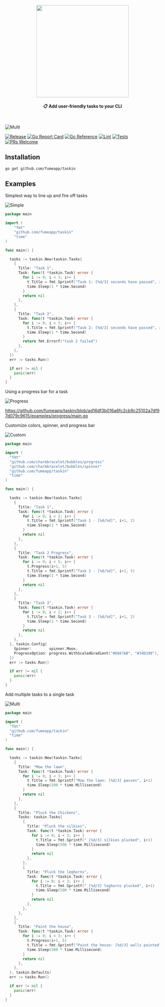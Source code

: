 <h1 align="center">
    <img src="https://github.com/fumeapp/taskin/raw/main/taskin.png" width="300" />
 <br />
</h1>

<p align="center"><strong>📋 Add user-friendly tasks to your CLI </strong></p>
<br />

![Multi](/multi.gif)


[![Release](https://img.shields.io/github/v/release/fumeapp/taskin)](https://github.com/fumeapp/taskin/releases)
[![Go Report Card](https://goreportcard.com/badge/github.com/fumeapp/taskin)](https://goreportcard.com/report/github.com/fumeapp/taskin)
[![Go Reference](https://pkg.go.dev/badge/github.com/fumeapp/taskin.svg)](https://pkg.go.dev/github.com/fumeapp/taskin)
[![Lint](https://github.com/fumeapp/taskin/actions/workflows/lint.yml/badge.svg)](https://github.com/fumeapp/taskin/actions/workflows/lint.yml)
[![Tests](https://github.com/fumeapp/taskin/actions/workflows/test.yml/badge.svg)](https://github.com/fumeapp/taskin/actions/workflows/test.yml)
[![PRs Welcome](https://img.shields.io/badge/PRs-welcome-brightgreen.svg)](https://github.com/fumeapp/taskin/pulls)


## Installation

```bash
go get github.com/fumeapp/taskin
```

## Examples

Simplest way to line up and fire off tasks

![Simple](/simple.gif)

```go
package main

import (
    "fmt"
    "github.com/fumeapp/taskin"
    "time"
)

func main() {

  tasks := taskin.New(taskin.Tasks{
    {
      Title: "Task 1",
      Task: func(t *taskin.Task) error {
        for i := 0; i < 3; i++ {
          t.Title = fmt.Sprintf("Task 1: [%d/3] seconds have passed", i+1)
          time.Sleep(1 * time.Second)
        }
        return nil
      },
    },
    {
      Title: "Task 2",
      Task: func(t *taskin.Task) error {
        for i := 0; i < 3; i++ {
          t.Title = fmt.Sprintf("Task 2: [%d/3] seconds have passed", i+1)
          time.Sleep(1 * time.Second)
        }
        return fmt.Errorf("task 2 failed")
      },
    },
  })
  err := tasks.Run()

  if err != nil {
    panic(err)
  }
}
```

Using a progress bar for a task

![Progress](/progress.gif)

https://github.com/fumeapp/taskin/blob/ad16df3b016a6fc2cb9c25102a7df97d079c9615/examples/progress/main.go

Customize colors, spinner, and progress bar

![Custom](/custom.gif)

```go
package main

import (
  "fmt"
  "github.com/charmbracelet/bubbles/progress"
  "github.com/charmbracelet/bubbles/spinner"
  "github.com/fumeapp/taskin"
  "time"
)

func main() {

  tasks := taskin.New(taskin.Tasks{
    {
      Title: "Task 1",
      Task: func(t *taskin.Task) error {
        for i := 0; i < 2; i++ {
          t.Title = fmt.Sprintf("Task 1 - [%d/%d]", i+1, 2)
          time.Sleep(1 * time.Second)
        }
        return nil
      },
    },
    {
      Title: "Task 2 Progress",
      Task: func(t *taskin.Task) error {
        for i := 0; i < 5; i++ {
          t.Progress(i+1, 5)
          t.Title = fmt.Sprintf("Task 2 - [%d/%d]", i+1, 5)
          time.Sleep(1 * time.Second)
        }
        return nil
      },
    },
    {
      Title: "Task 3",
      Task: func(t *taskin.Task) error {
        for i := 0; i < 2; i++ {
          t.Title = fmt.Sprintf("Task 3 - [%d/%d]", i+1, 2)
          time.Sleep(1 * time.Second)
        }
        return nil
      },
    },
  }, taskin.Config{
    Spinner:        spinner.Moon,
    ProgressOption: progress.WithScaledGradient("#6667AB", "#34D399"),
  })
  err := tasks.Run()

  if err != nil {
    panic(err)
  }
}


```

Add multiple tasks to a single task

![Multi](/multi.gif)

```go
package main

import (
  "fmt"
  "github.com/fumeapp/taskin"
  "time"
)

func main() {

  tasks := taskin.New(taskin.Tasks{
    {
      Title: "Mow the lawn",
      Task: func(t *taskin.Task) error {
        for i := 0; i < 3; i++ {
          t.Title = fmt.Sprintf("Mow the lawn: [%d/3] passes", i+1)
          time.Sleep(500 * time.Millisecond)
        }
        return nil
      },
    },
    {
      Title: "Pluck the Chickens",
      Tasks: taskin.Tasks{
        {
          Title: "Pluck the silkies",
          Task: func(t *taskin.Task) error {
            for i := 0; i < 3; i++ {
              t.Title = fmt.Sprintf(" [%d/3] silkies plucked", i+1)
              time.Sleep(500 * time.Millisecond)
            }
            return nil
          },
        },
        {
          Title: "Pluck the leghorns",
          Task: func(t *taskin.Task) error {
            for i := 0; i < 3; i++ {
              t.Title = fmt.Sprintf(" [%d/3] leghorns plucked", i+1)
              time.Sleep(500 * time.Millisecond)
            }
            return nil
          },
        },
      },
    },
    {
      Title: "Paint the house",
      Task: func(t *taskin.Task) error {
        for i := 0; i < 3; i++ {
          t.Progress(i+1, 5)
          t.Title = fmt.Sprintf("Paint the house: [%d/3] walls painted", i+1)
          time.Sleep(500 * time.Millisecond)
        }
        return nil
      },
    },
  }, taskin.Defaults)
  err := tasks.Run()

  if err != nil {
    panic(err)
  }
}

```
